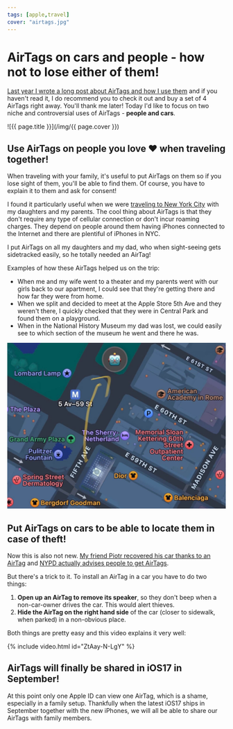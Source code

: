 ```yaml
---
tags: [apple,travel]
cover: "airtags.jpg"
---
```


# AirTags on cars and people - how not to lose either of them!

[Last year I wrote a long post about AirTags and how I use them](/airtag/) and if you haven't read it, I do recommend you to check it out and buy a set of 4 AirTags right away. You'll thank me later! Today I'd like to focus on two niche and controversial  uses of AirTags - **people and cars**.

<!--More-->

![{{ page.title }}](/img/{{ page.cover }})

## Use AirTags on people you love ❤️ when traveling together!

When traveling with your family, it's useful to put AirTags on them so if you lose sight of them, you'll be able to find them. Of course, you have to explain it to them and ask for consent!

I found it particularly useful when we were [traveling to New York City](/augusto/) with my daughters and my parents. The cool thing about AirTags is that they don't require any type of cellular connection or don't incur roaming charges. They depend on people around them having iPhones connected to the Internet and there are plentiful of iPhones in NYC.

I put AirTags on all my daughters and my dad, who when sight-seeing gets sidetracked easily, so he totally needed an AirTag!

Examples of how these AirTags helped us on the trip:

- When me and my wife went to a theater and my parents went with our girls back to our apartment, I could see that they're getting there and how far they were from home.
- When we split and decided to meet at the Apple Store 5th Ave and they weren't there, I quickly checked that they were in Central Park and found them on a playground.
- When in the National History Museum my dad was lost, we could easily see to which section of the museum he went and there he was.

![{{ page.title }} 2](/img/airtags-2.jpg)

## Put AirTags on cars to be able to locate them in case of theft!

Now this is also not new. [My friend Piotr recovered his car thanks to an AirTag][piotr] and [NYPD actually advises people to get AirTags][gruber].

But there's a trick to it. To install an AirTag in a car you have to do two things:

1. **Open up an AirTag to remove its speaker**, so they don't beep when a non-car-owner drives the car. This would alert thieves.
2. **Hide the AirTag on the right hand side** of the car (closer to sidewalk, when parked) in a non-obvious place.

Both things are pretty easy and this video explains it very well:

{% include video.html id="ZtAay-N-LgY" %}

## AirTags will finally be shared in iOS17 in September!

At this point only one Apple ID can view one AirTag, which is a shame, especially in a family setup. Thankfully when the latest iOS17 ships in September together with the new iPhones, we will all be able to share our AirTags with family members.

[piotr]: https://coffeejourneys.blog/🚨thieves-stole-my-car-but-i-got-it-back-thanks-to-this-gadget/
[gruber]: https://daringfireball.net/linked/2023/05/01/nypd-cars-airtags

[n]: https://michael.gratis/nozbe
[np]: https://michael.gratis/nozbepersonal